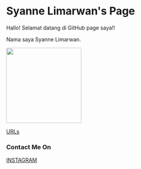 ---
---

# Syanne Limarwan's Page

Hallo! Selamat datang di GitHub page saya!!

Nama saya Syanne Limarwan.

<img src= "https://pbs.twimg.com/media/EZ-jsXTUMAE-BMJ?format=jpg&name=large" width="200">

[URLs](URLs/)

### Contact Me On

[INSTAGRAM](https://instagram.com/syannelimarwan)


